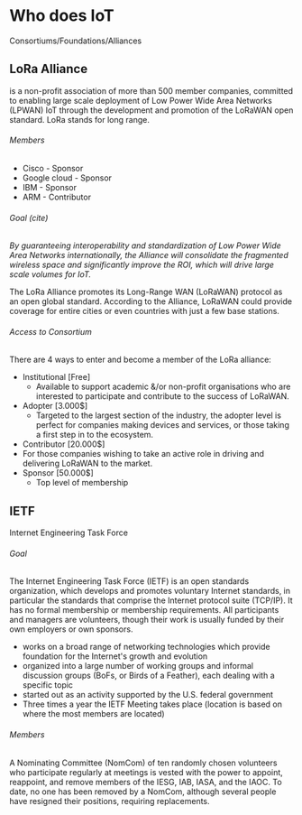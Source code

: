 # Who does IoT
Consortiums/Foundations/Alliances

## LoRa Alliance
is a non-profit association of more than 500 member companies, committed to enabling large scale deployment of Low Power Wide Area Networks (LPWAN) IoT through the development and promotion of the LoRaWAN open standard. LoRa stands for long range.

###### Members
* Cisco - Sponsor
* Google cloud - Sponsor
* IBM - Sponsor
* ARM - Contributor


###### Goal (cite)
*By guaranteeing interoperability and standardization of Low Power Wide Area Networks internationally, the Alliance will consolidate the fragmented wireless space and significantly improve the ROI, which will drive large scale volumes for IoT.*

The LoRa Alliance promotes its Long-Range WAN (LoRaWAN) protocol as an open global standard. According to the Alliance, LoRaWAN could provide coverage for entire cities or even countries with just a few base stations.

###### Access to Consortium
There are 4 ways to enter and become a member of the LoRa alliance:
* Institutional [Free]
  * Available to support academic &/or non-profit organisations who are interested to participate and contribute to the success of LoRaWAN.
* Adopter [3.000$]
  * Targeted to the largest section of the industry, the adopter level is perfect for companies making devices and services, or those taking a first step in to the ecosystem.
* Contributor [20.000$]
 * For those companies wishing to take an active role in driving and delivering LoRaWAN to the market.
* Sponsor [50.000$]
  * Top level of membership

## IETF
Internet Engineering Task Force

###### Goal
The Internet Engineering Task Force (IETF) is an open standards organization, which develops and promotes voluntary Internet standards, in particular the standards that comprise the Internet protocol suite (TCP/IP). It has no formal membership or membership requirements. All participants and managers are volunteers, though their work is usually funded by their own employers or own sponsors.

* works on a broad range of networking technologies which provide foundation for the Internet's growth and evolution
* organized into a large number of working groups and informal discussion groups (BoFs, or Birds of a Feather), each dealing with a specific topic
* started out as an activity supported by the U.S. federal government
* Three times a year the IETF Meeting takes place (location is based on where the most members are located)

###### Members
A Nominating Committee (NomCom) of ten randomly chosen volunteers who participate regularly at meetings is vested with the power to appoint, reappoint, and remove members of the IESG, IAB, IASA, and the IAOC. To date, no one has been removed by a NomCom, although several people have resigned their positions, requiring replacements.
